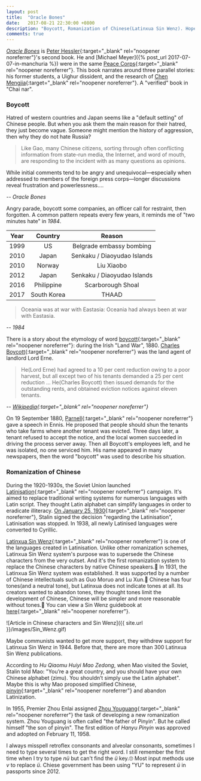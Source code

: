 ```yaml
---
layout: post
title:  "Oracle Bones"
date:   2017-08-21 22:30:00 +0800
description: "Boycott, Romanization of Chinese(Latinxua Sin Wenz). Hope this book can be published in 'Chat nar' someday."
comments: true
---
```

[*Oracle Bones*](https://www.amazon.com/Oracle-Bones-Journey-Through-China/dp/0060826592) is [Peter Hessler](https://www.wikiwand.com/en/Peter_Hessler){:target="_blank" rel="noopener noreferrer"}'s second book. He and [Michael Meyer]({% post_url 2017-07-07-in-manchuria %}) were in the same [Peace Corps](https://www.wikiwand.com/en/Peace_Corps){:target="_blank" rel="noopener noreferrer"}. This book narrates around three parallel stories: his former students, a Uighur dissident,  and the research of [Chen Mengjia](https://www.wikiwand.com/en/Chen_Mengjia){:target="_blank" rel="noopener noreferrer"}. A "verified" book in "Chai nar".

### Boycott

Hatred of western countries and Japan seems like a "default setting" of Chinese people. But when you ask them the main reason for their hatred, they just become vague. Someone might mention the history of aggression, then why they do not hate Russia?

>Like Gao, many Chinese citizens, sorting through often conflicting information from state-run media, the Internet, and word of mouth, are responding to the incident with as many questions as opinions.
>
While initial comments tend to be angry and unequivocal—especially when addressed to members of the foreign press corps—longer discussions reveal frustration and powerlessness….  
>
-- <cite>Oracle Bones</cite>

Angry parade, boycott some companies, an officer call for restraint, then forgotten. A common pattern repeats every few years, it reminds me of "two minutes hate" in *1984*.

| Year | Country  | Reason                   |
| ---- |:-----------:|:-------------------------:|
| 1999 | US          | Belgrade embassy bombing  |
| 2010 | Japan       | Senkaku / Diaoyudao Islands |
| 2010 | Norway      | Liu Xiaobo |
| 2012 | Japan       | Senkaku / Diaoyudao Islands |
| 2016 | Philippine  | Scarborough Shoal |
| 2017 | South Korea | THAAD |

>Oceania was at war with Eastasia: Oceania had always been at war with Eastasia.
>
-- <cite>1984</cite>

There is a story about the etymology of word [boycott](https://www.wikiwand.com/en/Boycott){:target="_blank" rel="noopener noreferrer"}: during the Irish "Land War", 1880. [Charles Boycott](https://www.wikiwand.com/en/Charles_Boycott){:target="_blank" rel="noopener noreferrer"} was the land agent of landlord Lord Erne.

>He(Lord Erne) had agreed to a 10 per cent reduction owing to a poor harvest, but all except two of his tenants demanded a 25 per cent reduction ... He(Charles Boycott) then issued demands for the outstanding rents, and obtained eviction notices against eleven tenants.
>
-- <cite>[Wikipedia](https://www.wikiwand.com/en/Charles_Boycott#/Community_action){:target="_blank" rel="noopener noreferrer"}</cite>

On 19 September 1880, [Parnell](https://www.wikiwand.com/en/Charles_Stewart_Parnell){:target="_blank" rel="noopener noreferrer"} gave a speech in Ennis. He proposed that people should shun the tenants who take farms where another tenant was evicted. Three days later, a tenant refused to accept the notice, and the local women succeeded in driving the process server away. Then all Boycott's employees left, and he was isolated, no one serviced him. His name appeared in many newspapers, then the word "boycott" was used to describe his situation.

### Romanization of Chinese

During the 1920-1930s, the Soviet Union launched [Latinisation](https://www.wikiwand.com/en/Latinisation_in_the_Soviet_Union){:target="_blank" rel="noopener noreferrer"} campaign. It's aimed to replace traditional writing systems for numerous languages with Latin script. They thought Latin alphabet can simplify languages in order to eradicate illiteracy. [On January 25, 1930](http://www.fift.ugal.ro/revistadeistorie/anale/10/1007%20SISCANU.pdf){:target="_blank" rel="noopener noreferrer"}, Stalin signed the decision "regarding the Latinisation", Latinisation was stopped. In 1938, all newly Latinised languages were converted to Cyrillic.

[Latinxua Sin Wenz](https://www.wikiwand.com/en/Latinxua_Sin_Wenz){:target="_blank" rel="noopener noreferrer"} is one of the languages created in Latinisation. Unlike other romanization schemes, Latinxua Sin Wenz system's purpose was to supersede the Chinese characters from the very outset. And it's the first romanization system to replace the Chinese characters by native Chinese speakers.🤦 In 1931, the Latinxua Sin Wenz system was established. It was supported by a number of Chinese intellectuals such as Guo Moruo and Lu Xun.🤦 Chinese has four tones(and a neutral tone), but Latinxua does not indicate tones at all. Its creators wanted to  abandon tones, they thought tones limit the development of Chinese, Chinese will be simpler and more reasonable without tones.🤦 You can view a Sin Wenz guidebook at [here](http://www.pinyin.info/romanization/sinwenz/index.html){:target="_blank" rel="noopener noreferrer"}.

![Article in Chinese characters and Sin Wenz]({{ site.url }}/images/Sin_Wenz.gif)

Maybe communists wanted to get more support, they withdrew support for Latinxua Sin Wenz in 1944. Before that,  there are more than 300 Latinxua Sin Wenz publications.

According to *Hu Qiaomu Huiyi Mao Zedong*, when Mao visited the Soviet, Stalin told Mao: "You’re a great country, and you should have your own Chinese alphabet (zimu). You shouldn’t simply use the Latin alphabet". Maybe this is why Mao proposed simplified Chinese, [pinyin](https://www.wikiwand.com/en/Pinyin){:target="_blank" rel="noopener noreferrer"} and abandon Latinization.

In 1955, Premier Zhou Enlai assigned [Zhou Youguang](https://www.wikiwand.com/en/Zhou_Youguang){:target="_blank" rel="noopener noreferrer"} the task of developing a new romanization system. Zhou Youguang is often called "the father of Pinyin". But he called himself "the son of pinyin". The first edition of *Hanyu Pinyin* was approved and adopted on February 11, 1958.

I always misspell retroflex consonants and alveolar consonants, sometimes I need to type several times to get the right word. I still remember the first time when I try to type *nü* but can't find the *ü* key.🙄 Most input methods use *v* to replace *ü*. Chiese government has been using "YU" to represent *ü* in passports since 2012.